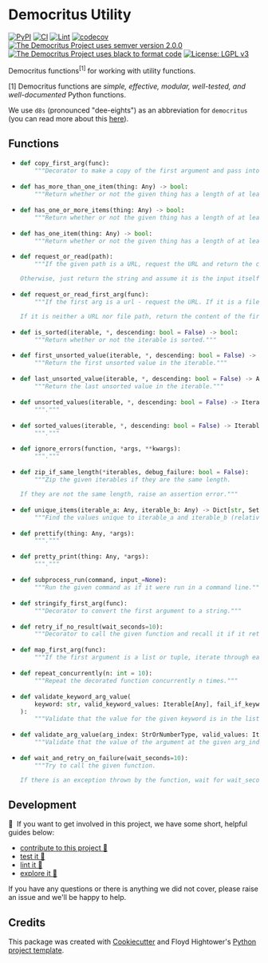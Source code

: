 # Democritus Utility

[![PyPI](https://img.shields.io/pypi/v/d8s-utility.svg)](https://pypi.python.org/pypi/d8s-utility)
[![CI](https://github.com/democritus-project/d8s-utility/workflows/CI/badge.svg)](https://github.com/democritus-project/d8s-utility/actions)
[![Lint](https://github.com/democritus-project/d8s-utility/workflows/Lint/badge.svg)](https://github.com/democritus-project/d8s-utility/actions)
[![codecov](https://codecov.io/gh/democritus-project/d8s-utility/branch/main/graph/badge.svg?token=V0WOIXRGMM)](https://codecov.io/gh/democritus-project/d8s-utility)
[![The Democritus Project uses semver version 2.0.0](https://img.shields.io/badge/-semver%20v2.0.0-22bfda)](https://semver.org/spec/v2.0.0.html)
[![The Democritus Project uses black to format code](https://img.shields.io/badge/code%20style-black-000000.svg)](https://github.com/psf/black)
[![License: LGPL v3](https://img.shields.io/badge/License-LGPL%20v3-blue.svg)](https://choosealicense.com/licenses/lgpl-3.0/)

Democritus functions<sup>[1]</sup> for working with utility functions.

[1] Democritus functions are <i>simple, effective, modular, well-tested, and well-documented</i> Python functions.

We use `d8s` (pronounced "dee-eights") as an abbreviation for `democritus` (you can read more about this [here](https://github.com/democritus-project/roadmap#what-is-d8s)).

## Functions

  - ```python
    def copy_first_arg(func):
        """Decorator to make a copy of the first argument and pass into the func."""
    ```
  - ```python
    def has_more_than_one_item(thing: Any) -> bool:
        """Return whether or not the given thing has a length of at least one."""
    ```
  - ```python
    def has_one_or_more_items(thing: Any) -> bool:
        """Return whether or not the given thing has a length of at least one."""
    ```
  - ```python
    def has_one_item(thing: Any) -> bool:
        """Return whether or not the given thing has a length of at least one."""
    ```
  - ```python
    def request_or_read(path):
        """If the given path is a URL, request the URL and return the content; if the path exists read the file.
    
    Otherwise, just return the string and assume it is the input itself."""
    ```
  - ```python
    def request_or_read_first_arg(func):
        """If the first arg is a url - request the URL. If it is a file path, try to read the file.
    
    If it is neither a URL nor file path, return the content of the first arg."""
    ```
  - ```python
    def is_sorted(iterable, *, descending: bool = False) -> bool:
        """Return whether or not the iterable is sorted."""
    ```
  - ```python
    def first_unsorted_value(iterable, *, descending: bool = False) -> Any:
        """Return the first unsorted value in the iterable."""
    ```
  - ```python
    def last_unsorted_value(iterable, *, descending: bool = False) -> Any:
        """Return the last unsorted value in the iterable."""
    ```
  - ```python
    def unsorted_values(iterable, *, descending: bool = False) -> Iterable[Any]:
        """."""
    ```
  - ```python
    def sorted_values(iterable, *, descending: bool = False) -> Iterable[Any]:
        """."""
    ```
  - ```python
    def ignore_errors(function, *args, **kwargs):
        """."""
    ```
  - ```python
    def zip_if_same_length(*iterables, debug_failure: bool = False):
        """Zip the given iterables if they are the same length.
    
    If they are not the same length, raise an assertion error."""
    ```
  - ```python
    def unique_items(iterable_a: Any, iterable_b: Any) -> Dict[str, Set[Any]]:
        """Find the values unique to iterable_a and iterable_b (relative to one another)."""
    ```
  - ```python
    def prettify(thing: Any, *args):
        """."""
    ```
  - ```python
    def pretty_print(thing: Any, *args):
        """."""
    ```
  - ```python
    def subprocess_run(command, input_=None):
        """Run the given command as if it were run in a command line."""
    ```
  - ```python
    def stringify_first_arg(func):
        """Decorator to convert the first argument to a string."""
    ```
  - ```python
    def retry_if_no_result(wait_seconds=10):
        """Decorator to call the given function and recall it if it returns nothing."""
    ```
  - ```python
    def map_first_arg(func):
        """If the first argument is a list or tuple, iterate through each item in the list and send it to the function."""
    ```
  - ```python
    def repeat_concurrently(n: int = 10):
        """Repeat the decorated function concurrently n times."""
    ```
  - ```python
    def validate_keyword_arg_value(
        keyword: str, valid_keyword_values: Iterable[Any], fail_if_keyword_not_found: bool = True
    ):
        """Validate that the value for the given keyword is in the list of valid_keyword_values."""
    ```
  - ```python
    def validate_arg_value(arg_index: StrOrNumberType, valid_values: Iterable[Any]):
        """Validate that the value of the argument at the given arg_index is in the list of valid_values."""
    ```
  - ```python
    def wait_and_retry_on_failure(wait_seconds=10):
        """Try to call the given function.
    
    If there is an exception thrown by the function, wait for wait_seconds and try again."""
    ```

## Development

👋 &nbsp;If you want to get involved in this project, we have some short, helpful guides below:

- [contribute to this project 🥇][contributing]
- [test it 🧪][local-dev]
- [lint it 🧹][local-dev]
- [explore it 🔭][local-dev]

If you have any questions or there is anything we did not cover, please raise an issue and we'll be happy to help.

## Credits

This package was created with [Cookiecutter](https://github.com/audreyr/cookiecutter) and Floyd Hightower's [Python project template](https://github.com/fhightower-templates/python-project-template).

[contributing]: https://github.com/democritus-project/.github/blob/main/CONTRIBUTING.md#contributing-a-pr-
[local-dev]: https://github.com/democritus-project/.github/blob/main/CONTRIBUTING.md#local-development-
